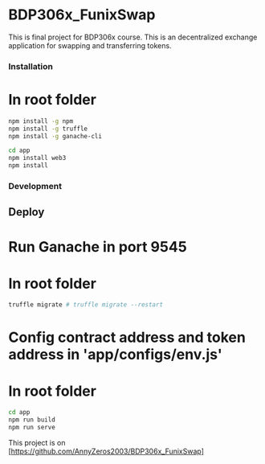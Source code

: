 # BDP306x_FunixSwap
This is final project for BDP306x course.
This is an decentralized exchange application for swapping and transferring tokens. 

### Installation
# In root folder
```bash
npm install -g npm
npm install -g truffle
npm install -g ganache-cli

cd app
npm install web3
npm install
```

### Development
## Deploy

# Run Ganache in port 9545

# In root folder
```bash
truffle migrate # truffle migrate --restart
```
# Config contract address and token address in 'app/configs/env.js'

# In root folder
```bash
cd app
npm run build
npm run serve
```

This project is on [https://github.com/AnnyZeros2003/BDP306x_FunixSwap]
